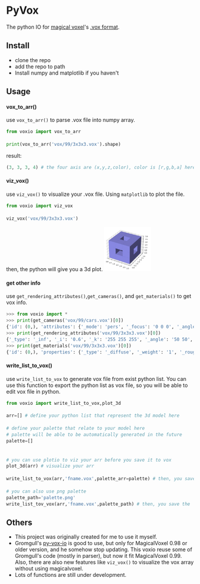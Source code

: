 # PyVox
The python IO for [magical voxel](https://ephtracy.github.io/)'s [.vox format](https://github.com/ephtracy/voxel-model).


## Install
- clone the repo
- add the repo to path
- Install numpy and matplotlib if you haven't

## Usage
#### vox_to_arr()
use `vox_to_arr()` to parse .vox file into numpy array.
```Python
from voxio import vox_to_arr

print(vox_to_arr('vox/99/3x3x3.vox').shape)
```
result:
```Python
(3, 3, 3, 4) # the four axis are (x,y,z,color), color is [r,g,b,a] here
```



#### viz_vox()

use `viz_vox()` to visualize your .vox file. Using `matplotlib` to plot the file.
```Python
from voxio import viz_vox

viz_vox('vox/99/3x3x3.vox')
```
then, the python will give you a 3d plot.
<img src="/img/3x3x3.jpg" width="25%">



#### get other info

use `get_rendering_attributes()`,`get_cameras()`, and `get_materials()` to get vox info.
```Python
>>> from voxio import *
>>> print(get_cameras('vox/99/cars.vox')[0])
{'id': (0,), 'attributes': {'_mode': 'pers', '_focus': '0 0 0', '_angle': '0 0 0', '_radius': '0', '_frustum': '0.414214', '_fov': '45'}}
>>> print(get_rendering_attributes('vox/99/3x3x3.vox')[0])
{'_type': '_inf', '_i': '0.6', '_k': '255 255 255', '_angle': '50 50', '_area': '0.07'}
>>> print(get_materials('vox/99/3x3x3.vox')[0])
{'id': (0,), 'properties': {'_type': '_diffuse', '_weight': '1', '_rough': '0.1', '_spec': '0.5', '_ior': '0.3'}}
```



#### write_list_to_vox()

use `write_list_to_vox` to generate vox file from exist python list. You can use this function to export the python list as vox file, so you will be able to edit vox file in python.

```Python
from voxio import write_list_to_vox,plot_3d

arr=[] # define your python list that represent the 3d model here

# define your palette that relate to your model here
# palette will be able to be automatically generated in the future
palette=[]


# you can use plotio to viz your arr before you save it to vox
plot_3d(arr) # visualize your arr

write_list_to_vox(arr,'fname.vox',palette_arr=palette) # then, you save the 'fname.vox'

# you can also use png palette
palette_path='palette.png'
write_list_tov_vox(arr,'fname.vox',palette_path) # then, you save the 'fname.vox'
```



## Others

- This project was originally created for me to use it myself.
- Gromgull's [py-vox-io](https://github.com/gromgull/py-vox-io) is good to use, but only for MagicalVoxel 0.98 or older version, and he somehow stop updating. This voxio reuse some of Gromgull's code (mostly in parser), but now it fit MagicalVoxel 0.99. Also, there are also new features like `viz_vox()` to visualize the vox array without using magicalvoxel.
- Lots of functions are still under development.
